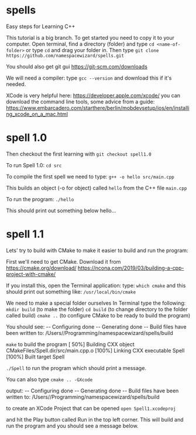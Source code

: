 # spells
Easy steps for Learning C++


This tutorial is a big branch.
To get started you need to copy it to your computer.
Open terminal, find a directory (folder) and type
`cd <name-of-folder>` or type `cd` and drag your folder in.
Then type
`git clone https://github.com/namespacewizard/spells.git`

You should also get git gui
https://git-scm.com/downloads

We will need a compiler:
type `gcc --version`
and download this if it's needed.

XCode is very helpful here:
https://developer.apple.com/xcode/
you can download the command line tools, some advice from a guide:
https://www.embarcadero.com/starthere/berlin/mobdevsetup/ios/en/installing_xcode_on_a_mac.html


# spell 1.0
Then checkout the first learning with
`git checkout spell1.0`

To run Spell 1.0:
`cd src`

To compile the first spell we need to type:
`g++ -o hello src/main.cpp`

This builds an object (-o for object) called `hello` from the C++ file `main.cpp`

To run the program:
`./hello`

This should print out something below hello...

# spell 1.1

Lets' try to build with CMake to make it easier to build and run the program:

First we'll need to get CMake. Download it from https://cmake.org/download/
https://ncona.com/2019/03/building-a-cpp-project-with-cmake/

If you install this, open the Terminal application:
type: `which cmake`
and this should print out something like:
`/usr/local/bin/cmake`

We need to make a special folder ourselves
In Terminal type the following:
`mkdir build` (to make the folder)
`cd build` (to change directory to the folder called build)
`cmake ..` (to configure CMake to be ready to build the program)

You should see:
-- Configuring done
-- Generating done
-- Build files have been written to: /Users/<you>/Programming/namespacewizard/spells/build

`make` to build the program
[ 50%] Building CXX object CMakeFiles/Spell.dir/src/main.cpp.o
[100%] Linking CXX executable Spell
[100%] Built target Spell

`./Spell` to run the program which should print a message.


You can also type
`cmake .. -GXcode`

output:
-- Configuring done
-- Generating done
-- Build files have been written to: /Users/<you>/Programming/namespacewizard/spells/build

to create an XCode Project that can be opened
`open Spell1.xcodeproj`

and hit the Play button called Run in the top left corner. This will build and run the program and you should see a message below.
